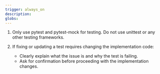 ```yaml
---
trigger: always_on
description: 
globs: 
---
```


1. Only use pytest and pytest-mock for testing. Do not use unittest or any other testing frameworks.

2. If fixing or updating a test requires changing the implementation code:
   - Clearly explain what the issue is and why the test is failing.
   - Ask for confirmation before proceeding with the implementation changes.

